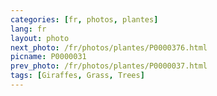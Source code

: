```yaml
---
categories: [fr, photos, plantes]
lang: fr
layout: photo
next_photo: /fr/photos/plantes/P0000376.html
picname: P0000031
prev_photo: /fr/photos/plantes/P0000037.html
tags: [Giraffes, Grass, Trees]
---
```

